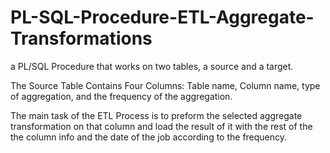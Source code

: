 # PL-SQL-Procedure-ETL-Aggregate-Transformations
a PL/SQL Procedure that works on two tables, a source and a target. 

The Source Table Contains Four Columns: Table name, Column name, type of aggregation, and the frequency of the aggregation.



The main task of the ETL Process is to preform the selected aggregate transformation on that column and load the result of it with the rest of the the column info and the date of the job according to the frequency.


